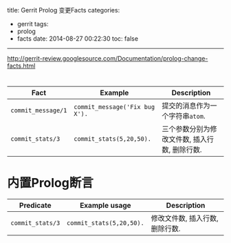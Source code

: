 title: Gerrit Prolog 变更Facts
categories:
  - gerrit
tags:
  - prolog
  - facts
date: 2014-08-27 00:22:30
toc: false
---




http://gerrit-review.googlesource.com/Documentation/prolog-change-facts.html
<!-- more -->
#

| Fact | Example | Description
| ---- | ------- | -----------
| `commit_message/1` | `commit_message('Fix bug X').` | 提交的消息作为一个字符串`atom`.
| `commit_stats/3` | `commit_stats(5,20,50).` |三个参数分别为修改文件数, 插入行数, 删除行数.

# 内置Prolog断言

| Predicate | Example usage | Description
| --------- | ------------- | -----------
| `commit_stats/3` | `commit_stats(5,20,50).` |修改文件数, 插入行数, 删除行数.
